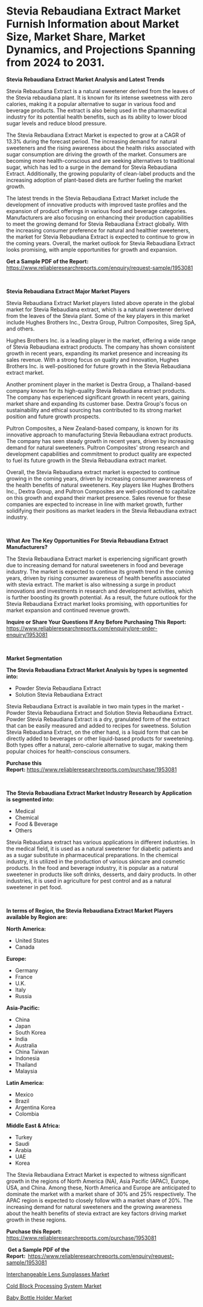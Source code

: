 <p><h1>Stevia Rebaudiana Extract Market Furnish Information about Market Size, Market Share, Market Dynamics, and Projections Spanning from 2024 to 2031.</h1></p><p><strong>Stevia Rebaudiana Extract Market Analysis and Latest Trends</strong></p>
<p><p>Stevia Rebaudiana Extract is a natural sweetener derived from the leaves of the Stevia rebaudiana plant. It is known for its intense sweetness with zero calories, making it a popular alternative to sugar in various food and beverage products. The extract is also being used in the pharmaceutical industry for its potential health benefits, such as its ability to lower blood sugar levels and reduce blood pressure.</p><p>The Stevia Rebaudiana Extract Market is expected to grow at a CAGR of 13.3% during the forecast period. The increasing demand for natural sweeteners and the rising awareness about the health risks associated with sugar consumption are driving the growth of the market. Consumers are becoming more health-conscious and are seeking alternatives to traditional sugar, which has led to a surge in the demand for Stevia Rebaudiana Extract. Additionally, the growing popularity of clean-label products and the increasing adoption of plant-based diets are further fueling the market growth.</p><p>The latest trends in the Stevia Rebaudiana Extract Market include the development of innovative products with improved taste profiles and the expansion of product offerings in various food and beverage categories. Manufacturers are also focusing on enhancing their production capabilities to meet the growing demand for Stevia Rebaudiana Extract globally. With the increasing consumer preference for natural and healthier sweeteners, the market for Stevia Rebaudiana Extract is expected to continue to grow in the coming years.  Overall, the market outlook for Stevia Rebaudiana Extract looks promising, with ample opportunities for growth and expansion.</p></p>
<p><strong>Get a Sample PDF of the Report:&nbsp;</strong> <a href="https://www.reliableresearchreports.com/enquiry/request-sample/1953081">https://www.reliableresearchreports.com/enquiry/request-sample/1953081</a></p>
<p>&nbsp;</p>
<p><strong>Stevia Rebaudiana Extract Major Market Players</strong></p>
<p><p>Stevia Rebaudiana Extract Market players listed above operate in the global market for Stevia Rebaudiana extract, which is a natural sweetener derived from the leaves of the Stevia plant. Some of the key players in this market include Hughes Brothers Inc., Dextra Group, Pultron Composites, Sireg SpA, and others.</p><p>Hughes Brothers Inc. is a leading player in the market, offering a wide range of Stevia Rebaudiana extract products. The company has shown consistent growth in recent years, expanding its market presence and increasing its sales revenue. With a strong focus on quality and innovation, Hughes Brothers Inc. is well-positioned for future growth in the Stevia Rebaudiana extract market.</p><p>Another prominent player in the market is Dextra Group, a Thailand-based company known for its high-quality Stevia Rebaudiana extract products. The company has experienced significant growth in recent years, gaining market share and expanding its customer base. Dextra Group's focus on sustainability and ethical sourcing has contributed to its strong market position and future growth prospects.</p><p>Pultron Composites, a New Zealand-based company, is known for its innovative approach to manufacturing Stevia Rebaudiana extract products. The company has seen steady growth in recent years, driven by increasing demand for natural sweeteners. Pultron Composites' strong research and development capabilities and commitment to product quality are expected to fuel its future growth in the Stevia Rebaudiana extract market.</p><p>Overall, the Stevia Rebaudiana extract market is expected to continue growing in the coming years, driven by increasing consumer awareness of the health benefits of natural sweeteners. Key players like Hughes Brothers Inc., Dextra Group, and Pultron Composites are well-positioned to capitalize on this growth and expand their market presence. Sales revenue for these companies are expected to increase in line with market growth, further solidifying their positions as market leaders in the Stevia Rebaudiana extract industry.</p></p>
<p>&nbsp;</p>
<p><strong>What Are The Key Opportunities For Stevia Rebaudiana Extract Manufacturers?</strong></p>
<p><p>The Stevia Rebaudiana Extract market is experiencing significant growth due to increasing demand for natural sweeteners in food and beverage industry. The market is expected to continue its growth trend in the coming years, driven by rising consumer awareness of health benefits associated with stevia extract. The market is also witnessing a surge in product innovations and investments in research and development activities, which is further boosting its growth potential. As a result, the future outlook for the Stevia Rebaudiana Extract market looks promising, with opportunities for market expansion and continued revenue growth.</p></p>
<p><strong>Inquire or Share Your Questions If Any Before Purchasing This Report:</strong> <a href="https://www.reliableresearchreports.com/enquiry/pre-order-enquiry/1953081">https://www.reliableresearchreports.com/enquiry/pre-order-enquiry/1953081</a></p>
<p>&nbsp;</p>
<p><strong>Market Segmentation</strong></p>
<p><strong>The Stevia Rebaudiana Extract Market Analysis by types is segmented into:</strong></p>
<p><ul><li>Powder Stevia Rebaudiana Extract</li><li>Solution Stevia Rebaudiana Extract</li></ul></p>
<p><p>Stevia Rebaudiana Extract is available in two main types in the market - Powder Stevia Rebaudiana Extract and Solution Stevia Rebaudiana Extract. Powder Stevia Rebaudiana Extract is a dry, granulated form of the extract that can be easily measured and added to recipes for sweetness. Solution Stevia Rebaudiana Extract, on the other hand, is a liquid form that can be directly added to beverages or other liquid-based products for sweetening. Both types offer a natural, zero-calorie alternative to sugar, making them popular choices for health-conscious consumers.</p></p>
<p><strong>Purchase this Report:&nbsp;</strong><a href="https://www.reliableresearchreports.com/purchase/1953081">https://www.reliableresearchreports.com/purchase/1953081</a></p>
<p>&nbsp;</p>
<p><strong>The Stevia Rebaudiana Extract Market Industry Research by Application is segmented into:</strong></p>
<p><ul><li>Medical</li><li>Chemical</li><li>Food & Beverage</li><li>Others</li></ul></p>
<p><p>Stevia Rebaudiana extract has various applications in different industries. In the medical field, it is used as a natural sweetener for diabetic patients and as a sugar substitute in pharmaceutical preparations. In the chemical industry, it is utilized in the production of various skincare and cosmetic products. In the food and beverage industry, it is popular as a natural sweetener in products like soft drinks, desserts, and dairy products. In other industries, it is used in agriculture for pest control and as a natural sweetener in pet food.</p></p>
<p>&nbsp;</p>
<p><strong>In terms of Region, the Stevia Rebaudiana Extract Market Players available by Region are:</strong></p>
<p>
    <p> <strong> North America: </strong>
        <ul>
            <li>United States</li>
            <li>Canada</li>
        </ul>
        </p> 
    <p> <strong> Europe: </strong>
        <ul>
            <li>Germany</li>
            <li>France</li>
            <li>U.K.</li>
            <li>Italy</li>
            <li>Russia</li>
        </ul>
        </p> 
    <p> <strong> Asia-Pacific: </strong>
        <ul>
            <li>China</li>
            <li>Japan</li>
            <li>South Korea</li>
            <li>India</li>
            <li>Australia</li>
            <li>China Taiwan</li>
            <li>Indonesia</li>
            <li>Thailand</li>
            <li>Malaysia</li>
        </ul>
        </p> 
    <p> <strong> Latin America: </strong>
        <ul>
            <li>Mexico</li>
            <li>Brazil</li>
            <li>Argentina Korea</li>
            <li>Colombia</li>
        </ul>
        </p> 
    <p> <strong> Middle East & Africa: </strong>
        <ul>
            <li>Turkey</li>
            <li>Saudi</li>
            <li>Arabia</li>
            <li>UAE</li>
            <li>Korea</li>
        </ul>
    </p>
    </p>
<p><p>The Stevia Rebaudiana Extract Market is expected to witness significant growth in the regions of North America (NA), Asia Pacific (APAC), Europe, USA, and China. Among these, North America and Europe are anticipated to dominate the market with a market share of 30% and 25% respectively. The APAC region is expected to closely follow with a market share of 20%. The increasing demand for natural sweeteners and the growing awareness about the health benefits of stevia extract are key factors driving market growth in these regions.</p></p>
<p><strong>Purchase this Report: </strong><a href="https://www.reliableresearchreports.com/purchase/1953081">https://www.reliableresearchreports.com/purchase/1953081</a></p>
<p>&nbsp;<strong>Get a Sample PDF of the Report:&nbsp;&nbsp;</strong><a href="https://www.reliableresearchreports.com/enquiry/request-sample/1953081">https://www.reliableresearchreports.com/enquiry/request-sample/1953081</a></p>
<p><strong></strong></p>
<p><p><a href="https://view.publitas.com/reportprime-1/interchangeable-lens-sunglasses-market-dynamics-2023-2030-also-about-its-market-trends-projections-and-opportunities/">Interchangeable Lens Sunglasses Market</a></p><p><a href="https://view.publitas.com/reportprime-1/cold-block-processing-system-market-size-furnishes-valuable-information-encompassing-market-share-market-trends-and-projections-spanning-from-2023-to-2030/">Cold Block Processing System Market</a></p><p><a href="https://view.publitas.com/reportprime-1/baby-bottle-holder-market-furnish-information-about-market-size-market-share-market-dynamics-and-projections-spanning-from-2023-to-2030/">Baby Bottle Holder Market</a></p></p>